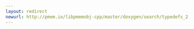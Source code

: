 ```yaml
---
layout: redirect
newurl: http://pmem.io/libpmemobj-cpp/master/doxygen/search/typedefs_2.html
---
```

